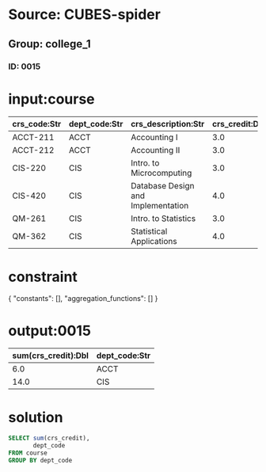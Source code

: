 # Source: CUBES-spider
## Group: college_1
### ID: 0015

# input:course

| crs_code:Str | dept_code:Str | crs_description:Str | crs_credit:Dbl |
|---|---|---|---|
| ACCT-211 | ACCT | Accounting I | 3.0 |
| ACCT-212 | ACCT | Accounting II | 3.0 |
| CIS-220 | CIS | Intro. to Microcomputing | 3.0 |
| CIS-420 | CIS | Database Design and Implementation | 4.0 |
| QM-261 | CIS | Intro. to Statistics | 3.0 |
| QM-362 | CIS | Statistical Applications | 4.0 |

# constraint

{
  "constants": [],
  "aggregation_functions": []
}

# output:0015

| sum(crs_credit):Dbl | dept_code:Str |
|---|---|
| 6.0 | ACCT |
| 14.0 | CIS |

# solution

```sql
SELECT sum(crs_credit),
       dept_code
FROM course
GROUP BY dept_code
```
